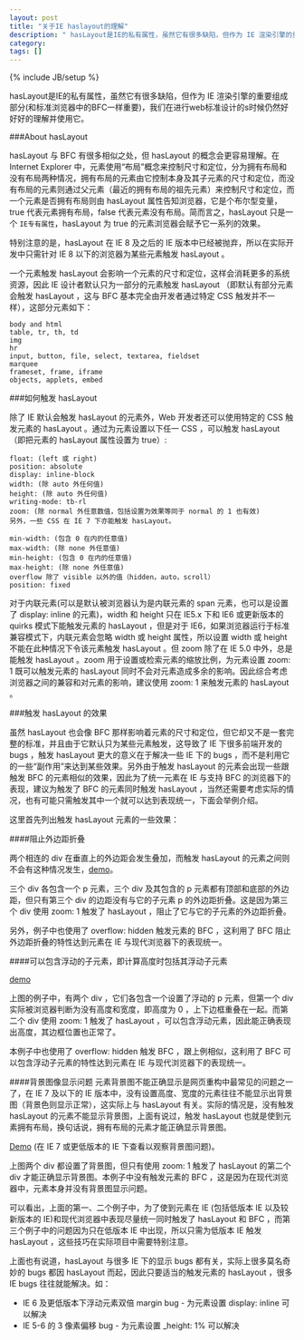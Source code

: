 ```yaml
---
layout: post
title: "关于IE haslayout的理解"
description: " hasLayout是IE的私有属性，虽然它有很多缺陷，但作为 IE 渲染引擎的重要组成部分(和标准浏览器中的BFC一样重要)，我们在进行web标准设计的s时候仍然好好好的理解并使用它。"
category: 
tags: []
---
```

{% include JB/setup %}


hasLayout是IE的私有属性，虽然它有很多缺陷，但作为 IE 渲染引擎的重要组成部分(和标准浏览器中的BFC一样重要)，我们在进行web标准设计的s时候仍然好好好的理解并使用它。

###About hasLayout

hasLayout 与 BFC 有很多相似之处，但 hasLayout 的概念会更容易理解。在 Internet Explorer 中，元素使用“布局”概念来控制尺寸和定位，分为拥有布局和没有布局两种情况，拥有布局的元素由它控制本身及其子元素的尺寸和定位，而没有布局的元素则通过父元素（最近的拥有布局的祖先元素）来控制尺寸和定位，而一个元素是否拥有布局则由 hasLayout 属性告知浏览器，它是个布尔型变量，true 代表元素拥有布局，false 代表元素没有布局。简而言之，hasLayout 只是一个 `IE专有属性`，hasLayout 为 true 的元素浏览器会赋予它一系列的效果。

特别注意的是，hasLayout 在 IE 8 及之后的 IE 版本中已经被抛弃，所以在实际开发中只需针对 IE 8 以下的浏览器为某些元素触发 hasLayout 。

一个元素触发 hasLayout 会影响一个元素的尺寸和定位，这样会消耗更多的系统资源，因此 IE 设计者默认只为一部分的元素触发 hasLayout （即默认有部分元素会触发 hasLayout ，这与 BFC 基本完全由开发者通过特定 CSS 触发并不一样），这部分元素如下：

    body and html
    table, tr, th, td
    img
    hr
    input, button, file, select, textarea, fieldset
    marquee
    frameset, frame, iframe
    objects, applets, embed
    
###如何触发 hasLayout

除了 IE 默认会触发 hasLayout 的元素外，Web 开发者还可以使用特定的 CSS 触发元素的 hasLayout 。通过为元素设置以下任一 CSS ，可以触发 hasLayout （即把元素的 hasLayout 属性设置为 true）:

    float: (left 或 right)
    position: absolute
    display: inline-block
    width: (除 auto 外任何值)
    height: (除 auto 外任何值)
    writing-mode: tb-rl
    zoom: (除 normal 外任意数值，包括设置为效果等同于 normal 的 1 也有效)
    另外，一些 CSS 在 IE 7 下亦能触发 hasLayout。

    min-width: (包含 0 在内的任意值)
    max-width: (除 none 外任意值)
    min-height: (包含 0 在内的任意值)
    max-height: (除 none 外任意值)
    overflow 除了 visible 以外的值（hidden，auto，scroll）
    position: fixed

对于内联元素(可以是默认被浏览器认为是内联元素的 span 元素，也可以是设置了 display: inline 的元素)，width 和 height 只在 IE5.x 下和 IE6 或更新版本的 quirks 模式下能触发元素的 hasLayout ，但是对于 IE6，如果浏览器运行于标准兼容模式下，内联元素会忽略 width 或 height 属性，所以设置 width 或 height 不能在此种情况下令该元素触发 hasLayout 。但 zoom 除了在 IE 5.0 中外，总是能触发 hasLayout 。zoom 用于设置或检索元素的缩放比例，为元素设置 zoom: 1 既可以触发元素的 hasLayout 同时不会对元素造成多余的影响。因此综合考虑浏览器之间的兼容和对元素的影响，建议使用 zoom: 1 来触发元素的 hasLayout 。

###触发 hasLayout 的效果

虽然 hasLayout 也会像 BFC 那样影响着元素的尺寸和定位，但它却又不是一套完整的标准，并且由于它默认只为某些元素触发，这导致了 IE 下很多前端开发的 bugs ，触发 hasLayout 更大的意义在于解决一些 IE 下的 bugs ，而不是利用它的一些“副作用”来达到某些效果。另外由于触发 hasLayout 的元素会出现一些跟触发 BFC 的元素相似的效果，因此为了统一元素在 IE 与支持 BFC 的浏览器下的表现，建议为触发了 BFC 的元素同时触发 hasLayout ，当然还需要考虑实际的情况，也有可能只需触发其中一个就可以达到表现统一，下面会举例介绍。

这里首先列出触发 hasLayout 元素的一些效果：

####阻止外边距折叠

两个相连的 div 在垂直上的外边距会发生叠加，而触发 hasLayout 的元素之间则不会有这种情况发生，[demo](/labs/hasLayout.html)。

三个 div 各包含一个 p 元素，三个 div 及其包含的 p 元素都有顶部和底部的外边距，但只有第三个 div 的边距没有与它的子元素 p 的外边距折叠。这是因为第三个 div 使用 zoom: 1 触发了 hasLayout ，阻止了它与它的子元素的外边距折叠。

另外，例子中也使用了 overflow: hidden 触发元素的 BFC ，这利用了 BFC 阻止外边距折叠的特性达到元素在 IE 与现代浏览器下的表现统一。

####可以包含浮动的子元素，即计算高度时包括其浮动子元素

[demo](/labs/hasLayout.html)

上图的例子中，有两个 div ，它们各包含一个设置了浮动的 p 元素，但第一个 div 实际被浏览器判断为没有高度和宽度，即高度为 0 ，上下边框重叠在一起。而第二个 div 使用 zoom: 1 触发了 hasLayout ，可以包含浮动元素，因此能正确表现出高度，其边框位置也正常了。

本例子中也使用了 overflow: hidden 触发 BFC ，跟上例相似，这利用了 BFC 可以包含浮动子元素的特性达到元素在 IE 与现代浏览器下的表现统一。

####背景图像显示问题
元素背景图不能正确显示是网页重构中最常见的问题之一了，在 IE 7 及以下的 IE 版本中，没有设置高度、宽度的元素往往不能显示出背景图（背景色则显示正常），这实际上与 hasLayout 有关。实际的情况是，没有触发 hasLayout 的元素不能显示背景图，上面有说过，触发 hasLayout 也就是使到元素拥有布局，换句话说，拥有布局的元素才能正确显示背景图。


[Demo](/labs/hasLayout.html) (在 IE 7 或更低版本的 IE 下查看以观察背景图问题)。

上图两个 div 都设置了背景图，但只有使用 zoom: 1 触发了 hasLayout 的第二个 div 才能正确显示背景图。本例子中没有触发元素的 BFC ，这是因为在现代浏览器中，元素本身并没有背景图显示问题。

可以看出，上面的第一、二个例子中，为了使到元素在 IE (包括低版本 IE 以及较新版本的 IE)和现代浏览器中表现尽量统一同时触发了 hasLayout 和 BFC ，而第三个例子中的问题因为只在低版本 IE 中出现，所以只需为低版本 IE 触发 hasLayout ，这些技巧在实际项目中需要特别注意。

上面也有说道，hasLayout 与很多 IE 下的显示 bugs 都有关，实际上很多莫名奇妙的 bugs 都因 hasLayout 而起，因此只要适当的触发元素的 hasLayout ，很多 IE bugs 往往就能解决。如：

- IE 6 及更低版本下浮动元素双倍 margin bug - 为元素设置 display: inline 可以解决
- IE 5-6 的 3 像素偏移 bug - 为元素设置 _height: 1% 可以解决

